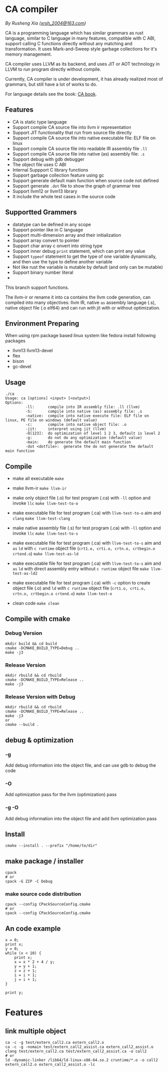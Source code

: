 # CA compiler
*By Rusheng Xia (xrsh_2004@163.com)*

CA is a programming language which has similar grammars as rust language, similar to C language in many features, compatible with C ABI, support calling C functions directly without any matching and transformation. It uses Mark-and-Sweep style garbage collections for it's memory management.

CA compiler uses LLVM as its backend, and uses JIT or AOT technology in LLVM to run program directly without compile.

Currently, CA compiler is under development, it has already realized most of grammars, but still have a lot of works to do. 

For language details see the book: [CA book](book/ca-book.md).

## Features
- CA is static type language
- Support compile CA source file into llvm ir representation
- Support JIT functionality that run from source file directly
- Support compile CA source file into native executable file: ELF file on linux
- Support compile CA source file into readable IR assembly file `.ll`
- Support compile CA source file into native (as) assembly file: `.s`
- Support debug with gdb debugger
- The object file uses C ABI
- Internal Suppport C library functions
- Support garbage collection feature using gc
- Support generate default main function when source code not defined
- Support generate `.dot` file to show the graph of grammar tree
- Support llvm12 or llvm13 library
- It include the whole test cases in the source code


## Supportted Grammers
- datatype can be defined in any scope
- Support pointer like in C language
- Support multi-dimension array and their initialization
- Support array convert to pointer
- Support char array c onvert into string type
- Support inner debug `print` statement, which can print any value
- Support `typeof` statement to get the type of one variable dynamically, and then use the type to define another variable
- Not like rust the variable is mutable by default (and only can be mutable)
- Support binary number literal
- 

This branch support functions.

The llvm-ir or rename it into ca contains the llvm code generation, can compiled into many objectives: llvm IR, native `as` assembly language (.s), native object file (.o elf64) and can run with jit with or without optimization.

## Environment Preparing
When using rpm package based linux system like fedora install following packages
- llvm13 llvm13-devel
- flex
- bison
- gc-devel


## Usage
```
./ca
Usage: ca [options] <input> [<output>]
Options:
         -ll:      compile into IR assembly file: .ll (llvm)
         -S:       compile into native (as) assembly file: .s
         -native:  compile into native execute file: ELF file on linux, PE file on windows (default value)
         -c:       compile into native object file: .o
         -jit:     interpret using jit (llvm)
         -O[123]:  do optimization of level 1 2 3, default is level 2
         -g:       do not do any optimization (default value)
         -main:    do generate the default main function
         -dot <dotfile>:  generate the do not generate the default main function
```

## Compile
- make all executable
`make`

- make llvm-ir
`make llvm-ir`

- make only object file (.o) for test program (.ca) with `-ll` option and invoke `llc`
`make llvm-test-to-o`

- make executable file for test program (.ca) with `llvm-test-to-o` aim and `clang`
`make llvm-test-clang`

- make native assembly file (.s) for test program (.ca) with `-ll` option and invoke `llc`
`make llvm-test-to-s`

- make executable file for test program (.ca) with `llvm-test-to-s` aim and `as` `ld` with `c runtime` object file (`crt1.o, crti.o, crtn.o, crtbegin.o crtend.o`)
`make llvm-test-as-ld`

- make executable file for test program (.ca) with `llvm-test-to-s` aim and `as` `ld` with direct assembly entry without `c runtime` object file
`make llvm-test-as-ld2`

- make executable file for test program (.ca) with `-c` option to create object file (.o) and `ld` with `c runtime` object file (`crt1.o, crti.o, crtn.o, crtbegin.o crtend.o`)
`make llvm-test-o`

- clean code
`make clean`

## Compile with cmake
### Debug Version
```
mkdir build && cd build
cmake -DCMAKE_BUILD_TYPE=Debug ..
make -j3
```

### Release Version
```
mkdir rbuild && cd rbuild
cmake -DCMAKE_BUILD_TYPE=Release ..
make -j3
```

### Release Version with Debug
```
mkdir rbuild && cd rbuild
cmake -DCMAKE_BUILD_TYPE=Release ..
make -j3
or 
cmake --build .
```

## debug & optimization
### -g
Add debug information into the object file, and can use gdb to debug the code

### -O
Add optimization pass for the llvm (optimization) pass

### -g -O
Add debug information into the object file and add llvm optimization pass 

## Install
```
cmake --install . --prefix "/home/to/dir"
```

## make package / installer
```
cpack
# or
cpack -G ZIP -C Debug
```

### make source code distribution
```
cpack --config CPackSourceConfig.cmake
# or
cpack --config CPackSourceConfig.cmake
```

## An code example
```
x = 0;
print x;
y = 0;
while (x < 10) {
	print x;
	x = x * 2 + 4 / y;
	y = y + 1;
	z = z + 1;
	i = i + 1;
	j = i + 1;
}

print y;
```

# Features
## link multiple object
```
ca -c -g test/extern_call2.ca extern_call2.o
ca -c -g -nomain test/extern_call2_assist.ca extern_call2_assist.o
clang test/extern_call2.ca test/extern_call2_assist.ca -o call2
# or
ld -dynamic-linker /lib64/ld-linux-x86-64.so.2 cruntime/*.o -o call2 extern_call2.o extern_call2_assist.o -lc
```

